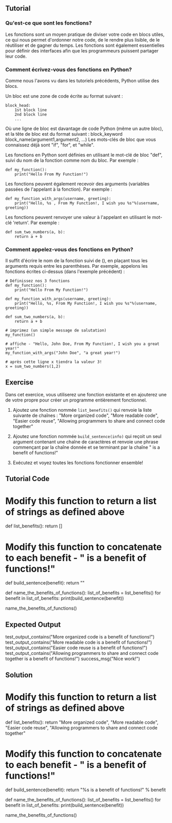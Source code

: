 Tutorial
--------

### Qu'est-ce que sont les fonctions?

Les fonctions sont un moyen pratique de diviser votre code en blocs utiles, ce qui nous permet d'ordonner notre code, de le rendre plus lisible, de le réutiliser et de gagner du temps. Les fonctions sont également essentielles pour définir des interfaces afin que les programmeurs puissent partager leur code.

### Comment écrivez-vous des fonctions en Python?

Comme nous l'avons vu dans les tutoriels précédents, Python utilise des blocs.

Un bloc est une zone de code écrite au format suivant :

    block_head:
        1st block line
        2nd block line
        ...

Où une ligne de bloc est davantage de code Python (même un autre bloc), et la tête de bloc est du format suivant :
block_keyword block_name(argument1,argument2, ...)
Les mots-clés de bloc que vous connaissez déjà sont "if", "for", et "while".

Les fonctions en Python sont définies en utilisant le mot-clé de bloc "def", suivi du nom de la fonction comme nom du bloc.
Par exemple :

    def my_function():
        print("Hello From My Function!")


Les fonctions peuvent également recevoir des arguments (variables passées de l'appelant à la fonction).
Par exemple :

    def my_function_with_args(username, greeting):
        print("Hello, %s , From My Function!, I wish you %s"%(username, greeting))


Les fonctions peuvent renvoyer une valeur à l'appelant en utilisant le mot-clé 'return'.
Par exemple :

    def sum_two_numbers(a, b):
        return a + b

### Comment appelez-vous des fonctions en Python?

Il suffit d'écrire le nom de la fonction suivi de (), en plaçant tous les arguments requis entre les parenthèses.
Par exemple, appelons les fonctions écrites ci-dessus (dans l'exemple précédent) :

    # Définissez nos 3 fonctions
    def my_function():
        print("Hello From My Function!")

    def my_function_with_args(username, greeting):
        print("Hello, %s, From My Function!, I wish you %s"%(username, greeting))

    def sum_two_numbers(a, b):
        return a + b

    # imprimez (un simple message de salutation)
    my_function()

    # affiche - "Hello, John Doe, From My Function!, I wish you a great year!"
    my_function_with_args("John Doe", "a great year!")

    # après cette ligne x tiendra la valeur 3!
    x = sum_two_numbers(1,2)  


Exercise
--------

Dans cet exercice, vous utiliserez une fonction existante et en ajouterez une de votre propre pour créer un programme entièrement fonctionnel.

1. Ajoutez une fonction nommée `list_benefits()` qui renvoie la liste suivante de chaînes : "More organized code", "More readable code", "Easier code reuse", "Allowing programmers to share and connect code together"

2. Ajoutez une fonction nommée `build_sentence(info)` qui reçoit un seul argument contenant une chaîne de caractères et renvoie une phrase commençant par la chaîne donnée et se terminant par la chaîne " is a benefit of functions!"

3. Exécutez et voyez toutes les fonctions fonctionner ensemble!

Tutorial Code
-------------

# Modify this function to return a list of strings as defined above
def list_benefits():
    return []

# Modify this function to concatenate to each benefit - " is a benefit of functions!"
def build_sentence(benefit):
    return ""

def name_the_benefits_of_functions():
    list_of_benefits = list_benefits()
    for benefit in list_of_benefits:
        print(build_sentence(benefit))

name_the_benefits_of_functions()


Expected Output
---------------

test_output_contains("More organized code is a benefit of functions!")
test_output_contains("More readable code is a benefit of functions!")
test_output_contains("Easier code reuse is a benefit of functions!")
test_output_contains("Allowing programmers to share and connect code together is a benefit of functions!")
success_msg("Nice work!")

Solution
--------

# Modify this function to return a list of strings as defined above
def list_benefits():
    return "More organized code", "More readable code", "Easier code reuse", "Allowing programmers to share and connect code together"

# Modify this function to concatenate to each benefit - " is a benefit of functions!"
def build_sentence(benefit):
    return "%s is a benefit of functions!" % benefit


def name_the_benefits_of_functions():
    list_of_benefits = list_benefits()
    for benefit in list_of_benefits:
        print(build_sentence(benefit))

name_the_benefits_of_functions()